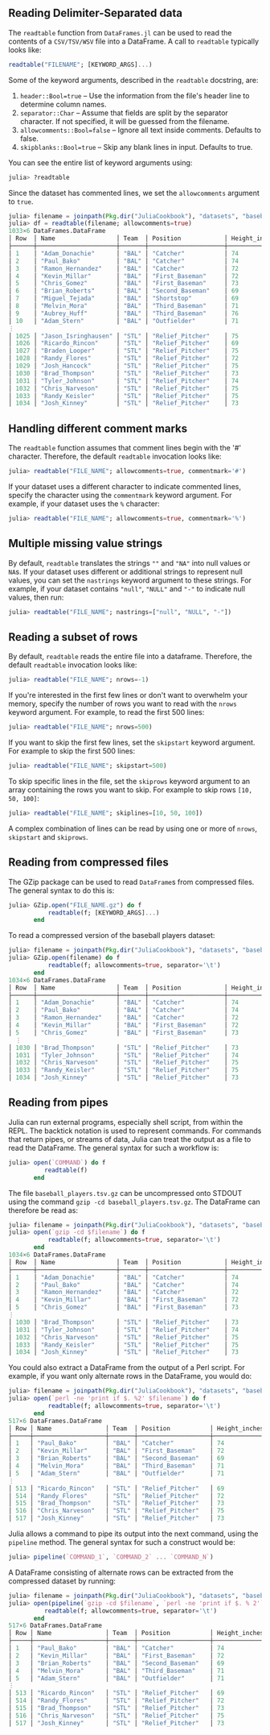 ## Reading Delimiter-Separated data

The `readtable` function from `DataFrames.jl` can be used to read the contents of a `CSV/TSV/WSV` file into a
DataFrame. A call to `readtable` typically looks like:

```julia
readtable("FILENAME"; [KEYWORD_ARGS]...)
```

Some of the keyword arguments, described in the `readtable` docstring, are:

1. `header::Bool=true` – Use the information from the file's header line to determine column names.
2. `separator::Char` – Assume that fields are split by the separator character. If not specified, it will be guessed from the filename.
3. `allowcomments::Bool=false` – Ignore all text inside comments. Defaults to false.
4. `skipblanks::Bool=true` – Skip any blank lines in input. Defaults to true.

You can see the entire list of keyword arguments using:

```julia
julia> ?readtable
```

Since the dataset has commented lines, we set the `allowcomments` argument to `true`.

```julia
julia> filename = joinpath(Pkg.dir("JuliaCookbook"), "datasets", "baseball_players.tsv") # Locate the dataset
julia> df = readtable(filename; allowcomments=true)                                      # Read the DataFrame
1033×6 DataFrames.DataFrame
│ Row  │ Name                 │ Team  │ Position            │ Height_inches_ │ Weight_pounds_ │ Age   │
├──────┼──────────────────────┼───────┼─────────────────────┼────────────────┼────────────────┼───────┤
│ 1    │ "Adam_Donachie"      │ "BAL" │ "Catcher"           │ 74             │ 180            │ 22.99 │
│ 2    │ "Paul_Bako"          │ "BAL" │ "Catcher"           │ 74             │ 215            │ 34.69 │
│ 3    │ "Ramon_Hernandez"    │ "BAL" │ "Catcher"           │ 72             │ 210            │ 30.78 │
│ 4    │ "Kevin_Millar"       │ "BAL" │ "First_Baseman"     │ 72             │ 210            │ 35.43 │
│ 5    │ "Chris_Gomez"        │ "BAL" │ "First_Baseman"     │ 73             │ 188            │ 35.71 │
│ 6    │ "Brian_Roberts"      │ "BAL" │ "Second_Baseman"    │ 69             │ 176            │ 29.39 │
│ 7    │ "Miguel_Tejada"      │ "BAL" │ "Shortstop"         │ 69             │ 209            │ 30.77 │
│ 8    │ "Melvin_Mora"        │ "BAL" │ "Third_Baseman"     │ 71             │ 200            │ 35.07 │
│ 9    │ "Aubrey_Huff"        │ "BAL" │ "Third_Baseman"     │ 76             │ 231            │ 30.19 │
│ 10   │ "Adam_Stern"         │ "BAL" │ "Outfielder"        │ 71             │ 180            │ 27.05 │
⋮
│ 1025 │ "Jason_Isringhausen" │ "STL" │ "Relief_Pitcher"    │ 75             │ 230            │ 34.48 │
│ 1026 │ "Ricardo_Rincon"     │ "STL" │ "Relief_Pitcher"    │ 69             │ 190            │ 36.88 │
│ 1027 │ "Braden_Looper"      │ "STL" │ "Relief_Pitcher"    │ 75             │ 220            │ 32.34 │
│ 1028 │ "Randy_Flores"       │ "STL" │ "Relief_Pitcher"    │ 72             │ 180            │ 31.58 │
│ 1029 │ "Josh_Hancock"       │ "STL" │ "Relief_Pitcher"    │ 75             │ 205            │ 28.89 │
│ 1030 │ "Brad_Thompson"      │ "STL" │ "Relief_Pitcher"    │ 73             │ 190            │ 25.08 │
│ 1031 │ "Tyler_Johnson"      │ "STL" │ "Relief_Pitcher"    │ 74             │ 180            │ 25.73 │
│ 1032 │ "Chris_Narveson"     │ "STL" │ "Relief_Pitcher"    │ 75             │ 205            │ 25.19 │
│ 1033 │ "Randy_Keisler"      │ "STL" │ "Relief_Pitcher"    │ 75             │ 190            │ 31.01 │
│ 1034 │ "Josh_Kinney"        │ "STL" │ "Relief_Pitcher"    │ 73             │ 195            │ 27.92 │
```

## Handling different comment marks

The `readtable` function assumes that comment lines begin with the '#' character. Therefore, the default `readtable` invocation looks like:

```julia
julia> readtable("FILE_NAME"; allowcomments=true, commentmark='#')
```

If your dataset uses a different character to indicate commented lines, specify the character using the `commentmark` keyword argument. For example, if your dataset uses the `%` character:

```julia
julia> readtable("FILE_NAME"; allowcomments=true, commentmark='%')
```
## Multiple missing value strings

By default, `readtable` translates the strings `""` and `"NA"` into null values or `NA`s. If your dataset uses different or additional strings to represent null values, you can set the `nastrings` keyword argument to these strings. For example, if your dataset contains `"null"`, `"NULL"` and `"-"` to indicate null values, then run:

```julia
julia> readtable("FILE_NAME"; nastrings=["null", "NULL", "-"])
```

## Reading a subset of rows
By default, `readtable` reads the entire file into a dataframe. Therefore, the default `readtable` invocation looks like:

```julia
julia> readtable("FILE_NAME"; nrows=-1)
```

If you're interested in the first few lines or don't want to overwhelm your memory, specify the number of rows you want to read with the `nrows` keyword argument. For example, to read the first 500 lines:

```julia
julia> readtable("FILE_NAME"; nrows=500)
```

If you want to skip the first few lines, set the `skipstart` keyword argument. For example to skip the first 500 lines:

```julia
julia> readtable("FILE_NAME"; skipstart=500)
```

To skip specific lines in the file, set the `skiprows` keyword argument to an array containing the rows you want to skip. For example to skip rows `[10, 50, 100]`:

```julia
julia> readtable("FILE_NAME"; skiplines=[10, 50, 100])
```

A complex combination of lines can be read by using one or more of `nrows`, `skipstart` and `skiprows`.

## Reading from compressed files

The GZip package can be used to read `DataFrame`s from compressed files. The general syntax to do this is:

```julia
julia> GZip.open("FILE_NAME.gz") do f
           readtable(f; [KEYWORD_ARGS]...)
       end
```

To read a compressed version of the baseball players dataset:
```julia
julia> filename = joinpath(Pkg.dir("JuliaCookbook"), "datasets", "baseball_players.tsv.gz") # Locate the dataset
julia> GZip.open(filename) do f
           readtable(f; allowcomments=true, separator='\t')
       end
1034×6 DataFrames.DataFrame
│ Row  │ Name                 │ Team  │ Position            │ Height_inches_ │ Weight_pounds_ │ Age   │
├──────┼──────────────────────┼───────┼─────────────────────┼────────────────┼────────────────┼───────┤
│ 1    │ "Adam_Donachie"      │ "BAL" │ "Catcher"           │ 74             │ 180            │ 22.99 │
│ 2    │ "Paul_Bako"          │ "BAL" │ "Catcher"           │ 74             │ 215            │ 34.69 │
│ 3    │ "Ramon_Hernandez"    │ "BAL" │ "Catcher"           │ 72             │ 210            │ 30.78 │
│ 4    │ "Kevin_Millar"       │ "BAL" │ "First_Baseman"     │ 72             │ 210            │ 35.43 │
│ 5    │ "Chris_Gomez"        │ "BAL" │ "First_Baseman"     │ 73             │ 188            │ 35.71 │
  ⋮
│ 1030 │ "Brad_Thompson"      │ "STL" │ "Relief_Pitcher"    │ 73             │ 190            │ 25.08 │
│ 1031 │ "Tyler_Johnson"      │ "STL" │ "Relief_Pitcher"    │ 74             │ 180            │ 25.73 │
│ 1032 │ "Chris_Narveson"     │ "STL" │ "Relief_Pitcher"    │ 75             │ 205            │ 25.19 │
│ 1033 │ "Randy_Keisler"      │ "STL" │ "Relief_Pitcher"    │ 75             │ 190            │ 31.01 │
│ 1034 │ "Josh_Kinney"        │ "STL" │ "Relief_Pitcher"    │ 73             │ 195            │ 27.92 │
```

## Reading from pipes

Julia can run external programs, especially shell script, from within the REPL. The backtick notation is used to represent commands. For commands that return pipes, or streams of data, Julia can treat the output as a file to read the DataFrame. The general syntax for such a workflow is:

```julia
julia> open(`COMMAND`) do f
          readtable(f)
       end
```
The file `baseball_players.tsv.gz` can be uncompressed onto STDOUT using the command ``gzip -cd baseball_players.tsv.gz``. The DataFrame can therefore be read as:

```julia
julia> filename = joinpath(Pkg.dir("JuliaCookbook"), "datasets", "baseball_players.tsv.gz") # Locate the dataset
julia> open(`gzip -cd $filename`) do f
           readtable(f; allowcomments=true, separator='\t')
       end
1034×6 DataFrames.DataFrame
│ Row  │ Name                 │ Team  │ Position            │ Height_inches_ │ Weight_pounds_ │ Age   │
├──────┼──────────────────────┼───────┼─────────────────────┼────────────────┼────────────────┼───────┤
│ 1    │ "Adam_Donachie"      │ "BAL" │ "Catcher"           │ 74             │ 180            │ 22.99 │
│ 2    │ "Paul_Bako"          │ "BAL" │ "Catcher"           │ 74             │ 215            │ 34.69 │
│ 3    │ "Ramon_Hernandez"    │ "BAL" │ "Catcher"           │ 72             │ 210            │ 30.78 │
│ 4    │ "Kevin_Millar"       │ "BAL" │ "First_Baseman"     │ 72             │ 210            │ 35.43 │
│ 5    │ "Chris_Gomez"        │ "BAL" │ "First_Baseman"     │ 73             │ 188            │ 35.71 │
⋮
│ 1030 │ "Brad_Thompson"      │ "STL" │ "Relief_Pitcher"    │ 73             │ 190            │ 25.08 │
│ 1031 │ "Tyler_Johnson"      │ "STL" │ "Relief_Pitcher"    │ 74             │ 180            │ 25.73 │
│ 1032 │ "Chris_Narveson"     │ "STL" │ "Relief_Pitcher"    │ 75             │ 205            │ 25.19 │
│ 1033 │ "Randy_Keisler"      │ "STL" │ "Relief_Pitcher"    │ 75             │ 190            │ 31.01 │
│ 1034 │ "Josh_Kinney"        │ "STL" │ "Relief_Pitcher"    │ 73             │ 195            │ 27.92 │
```

You could also extract a DataFrame from the output of a Perl script. For example, if you want only alternate rows in the DataFrame, you would do:

```julia
julia> filename = joinpath(Pkg.dir("JuliaCookbook"), "datasets", "baseball_players.tsv") # Locate the dataset
julia> open(`perl -ne 'print if $. %2' $filename`) do f
           readtable(f; allowcomments=true, separator='\t')
       end
517×6 DataFrames.DataFrame
│ Row │ Name               │ Team  │ Position           │ Height_inches_ │ Weight_pounds_ │ Age   │
├─────┼────────────────────┼───────┼────────────────────┼────────────────┼────────────────┼───────┤
│ 1   │ "Paul_Bako"        │ "BAL" │ "Catcher"          │ 74             │ 215            │ 34.69 │
│ 2   │ "Kevin_Millar"     │ "BAL" │ "First_Baseman"    │ 72             │ 210            │ 35.43 │
│ 3   │ "Brian_Roberts"    │ "BAL" │ "Second_Baseman"   │ 69             │ 176            │ 29.39 │
│ 4   │ "Melvin_Mora"      │ "BAL" │ "Third_Baseman"    │ 71             │ 200            │ 35.07 │
│ 5   │ "Adam_Stern"       │ "BAL" │ "Outfielder"       │ 71             │ 180            │ 27.05 │
⋮
│ 513 │ "Ricardo_Rincon"   │ "STL" │ "Relief_Pitcher"   │ 69             │ 190            │ 36.88 │
│ 514 │ "Randy_Flores"     │ "STL" │ "Relief_Pitcher"   │ 72             │ 180            │ 31.58 │
│ 515 │ "Brad_Thompson"    │ "STL" │ "Relief_Pitcher"   │ 73             │ 190            │ 25.08 │
│ 516 │ "Chris_Narveson"   │ "STL" │ "Relief_Pitcher"   │ 75             │ 205            │ 25.19 │
│ 517 │ "Josh_Kinney"      │ "STL" │ "Relief_Pitcher"   │ 73             │ 195            │ 27.92 │
```

Julia allows a command to pipe its output into the next command, using the `pipeline` method. The general syntax for such a construct would be:

```julia
julia> pipeline(`COMMAND_1`, `COMMAND_2` ... `COMMAND_N`)
```

A DataFrame consisting of alternate rows can be extracted from the compressed dataset by running:
```julia
julia> filename = joinpath(Pkg.dir("JuliaCookbook"), "datasets", "baseball_players.tsv.gz") # Locate the dataset
julia> open(pipeline(`gzip -cd $filename`, `perl -ne 'print if $. % 2'`)) do f
          readtable(f; allowcomments=true, separator='\t')
       end
517×6 DataFrames.DataFrame
│ Row │ Name               │ Team  │ Position           │ Height_inches_ │ Weight_pounds_ │ Age   │
├─────┼────────────────────┼───────┼────────────────────┼────────────────┼────────────────┼───────┤
│ 1   │ "Paul_Bako"        │ "BAL" │ "Catcher"          │ 74             │ 215            │ 34.69 │
│ 2   │ "Kevin_Millar"     │ "BAL" │ "First_Baseman"    │ 72             │ 210            │ 35.43 │
│ 3   │ "Brian_Roberts"    │ "BAL" │ "Second_Baseman"   │ 69             │ 176            │ 29.39 │
│ 4   │ "Melvin_Mora"      │ "BAL" │ "Third_Baseman"    │ 71             │ 200            │ 35.07 │
│ 5   │ "Adam_Stern"       │ "BAL" │ "Outfielder"       │ 71             │ 180            │ 27.05 │
⋮
│ 513 │ "Ricardo_Rincon"   │ "STL" │ "Relief_Pitcher"   │ 69             │ 190            │ 36.88 │
│ 514 │ "Randy_Flores"     │ "STL" │ "Relief_Pitcher"   │ 72             │ 180            │ 31.58 │
│ 515 │ "Brad_Thompson"    │ "STL" │ "Relief_Pitcher"   │ 73             │ 190            │ 25.08 │
│ 516 │ "Chris_Narveson"   │ "STL" │ "Relief_Pitcher"   │ 75             │ 205            │ 25.19 │
│ 517 │ "Josh_Kinney"      │ "STL" │ "Relief_Pitcher"   │ 73             │ 195            │ 27.92 │
```
